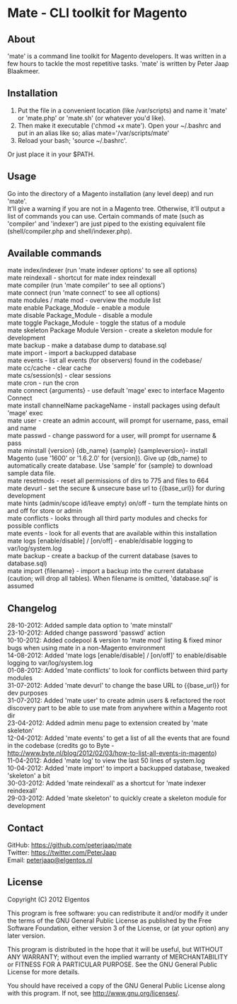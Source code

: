 # Mate - CLI toolkit for Magento #
## About ##
'mate' is a command line toolkit for Magento developers. It was written in a few hours to tackle the most repetitive tasks. 'mate' is written by Peter Jaap Blaakmeer.

## Installation ##
1) Put the file in a convenient location (like /var/scripts) and name it 'mate' or 'mate.php' or 'mate.sh' (or whatever you'd like).  
2) Then make it executable ('chmod +x mate'). Open your ~/.bashrc and put in an alias like so; alias mate='/var/scripts/mate'  
3) Reload your bash; 'source ~/.bashrc'.  

Or just place it in your $PATH.

## Usage ##
Go into the directory of a Magento installation (any level deep) and run 'mate'.  
It'll give a warning if you are not in a Magento tree. Otherwise, it'll output a list of commands you can use. Certain commands of mate (such as 'compiler' and 'indexer') are just piped to the existing equivalent file (shell/compiler.php and shell/indexer.php).

## Available commands ##
mate index/indexer <default indexer options> (run 'mate indexer options' to see all options)  
mate reindexall - shortcut for mate index reindexall  
mate compiler <default compiler options> (run 'mate compiler' to see all options')  
mate connect <default mage options> (run 'mate connect' to see all options)  
mate modules / mate mod - overview the module list  
mate enable Package_Module - enable a module  
mate disable Package_Module - disable a module  
mate toggle Package_Module - toggle the status of a module  
mate skeleton Package Module Version - create a skeleton module for development  
mate backup - make a database dump to database.sql  
mate import - import a backupped database  
mate events - list all events (for observers) found in the codebase/  
mate cc/cache - clear cache  
mate cs/session(s) - clear sessions  
mate cron - run the cron  
mate connect {arguments} - use default 'mage' exec to interface Magento Connect  
mate install channelName packageName - install packages using default 'mage' exec  
mate user - create an admin account, will prompt for username, pass, email and name  
mate passwd - change password for a user, will prompt for username & pass  
mate minstall {version} {db_name} {sample} {sampleversion}- install Magento (use '1600' or '1.6.2.0' for {version}).  Give up {db_name} to automatically create database. Use 'sample' for {sample} to download sample data file.  
mate resetmods - reset all permissions of dirs to 775 and files to 664  
mate devurl - set the secure & unsecure base url to {{base_url}} for during development  
mate hints (admin/scope id/leave empty) on/off - turn the template hints on and off for store or admin  
mate conflicts - looks through all third party modules and checks for possible conflicts  
mate events - look for all events that are available within this installation  
mate logs [enable/disable] / [on/off] - enable/disable logging to var/log/system.log  
mate backup - create a backup of the current database (saves to database.sql)  
mate import {filename} - import a backup into the current database (caution; will drop all tables). When filename is omitted, 'database.sql' is assumed  

## Changelog ##
28-10-2012: Added sample data option to 'mate minstall'  
23-10-2012: Added change password 'passwd' action  
10-10-2012: Added codepool & version to 'mate mod' listing & fixed minor bugs when using mate in a non-Magento environment  
14-08-2012: Added 'mate logs [enable/disable] / [on/off]' to enable/disable logging to var/log/system.log  
01-08-2012: Added 'mate conflicts' to look for conflicts between third party modules  
31-07-2012: Added 'mate devurl' to change the base URL to {{base_url}} for dev purposes  
31-07-2012: Added 'mate user' to create admin users & refactored the root discovery part to be able to use mate from anywhere within a Magento root dir  
23-04-2012: Added admin menu page to extension created by 'mate skeleton'  
12-04-2012: Added 'mate events' to get a list of all the events that are found in the codebase (credits go to Byte - http://www.byte.nl/blog/2012/02/03/how-to-list-all-events-in-magento)  
11-04-2012: Added 'mate log' to view the last 50 lines of system.log  
10-04-2012: Added 'mate import' to import a backupped database, tweaked 'skeleton' a bit  
30-03-2012: Added 'mate reindexall' as a shortcut for 'mate indexer reindexall'  
29-03-2012: Added 'mate skeleton' to quickly create a skeleton module for development  

## Contact ##
GitHub: https://github.com/peterjaap/mate  
Twitter: https://twitter.com/PeterJaap  
Email: peterjaap@elgentos.nl  

## License ##
Copyright (C) 2012 Elgentos

This program is free software: you can redistribute it and/or modify it under the terms of the GNU General Public License as published by the Free Software Foundation, either version 3 of the License, or (at your option) any later version.

This program is distributed in the hope that it will be useful,
but WITHOUT ANY WARRANTY; without even the implied warranty of
MERCHANTABILITY or FITNESS FOR A PARTICULAR PURPOSE.  See the
GNU General Public License for more details.

You should have received a copy of the GNU General Public License
along with this program.  If not, see <http://www.gnu.org/licenses/>.
